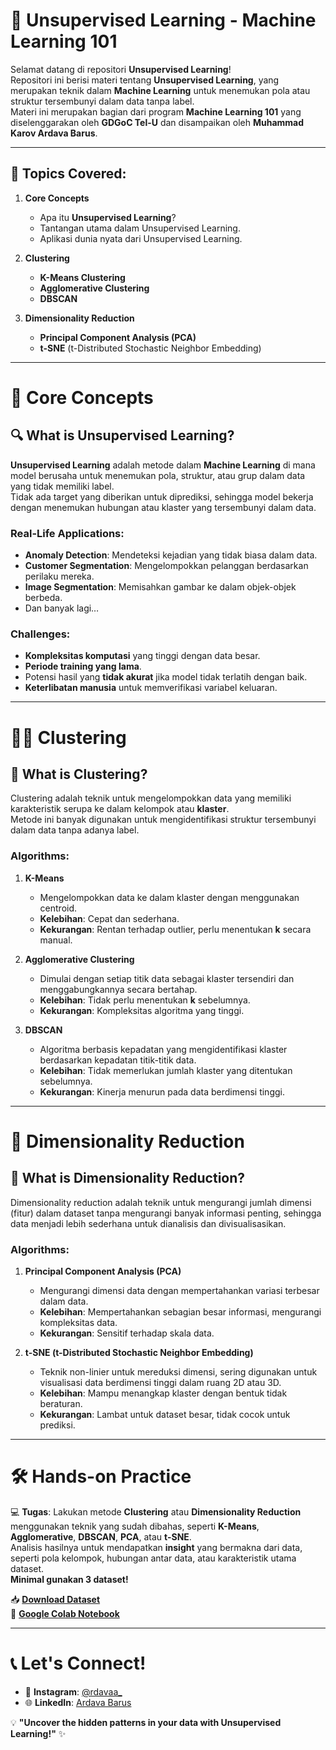 # 🧠 Unsupervised Learning - Machine Learning 101

Selamat datang di repositori **Unsupervised Learning**!  
Repositori ini berisi materi tentang **Unsupervised Learning**, yang merupakan teknik dalam **Machine Learning** untuk menemukan pola atau struktur tersembunyi dalam data tanpa label.  
Materi ini merupakan bagian dari program **Machine Learning 101** yang diselenggarakan oleh **GDGoC Tel-U** dan disampaikan oleh **Muhammad Karov Ardava Barus**.

---

## 📌 Topics Covered:
1. **Core Concepts**
   - Apa itu **Unsupervised Learning**?
   - Tantangan utama dalam Unsupervised Learning.
   - Aplikasi dunia nyata dari Unsupervised Learning.
   
2. **Clustering**  
   - **K-Means Clustering**
   - **Agglomerative Clustering**
   - **DBSCAN**  
   
3. **Dimensionality Reduction**  
   - **Principal Component Analysis (PCA)**
   - **t-SNE** (t-Distributed Stochastic Neighbor Embedding)

---

# 📖 Core Concepts

## 🔍 **What is Unsupervised Learning?**
**Unsupervised Learning** adalah metode dalam **Machine Learning** di mana model berusaha untuk menemukan pola, struktur, atau grup dalam data yang tidak memiliki label.  
Tidak ada target yang diberikan untuk diprediksi, sehingga model bekerja dengan menemukan hubungan atau klaster yang tersembunyi dalam data.

### **Real-Life Applications:**
- **Anomaly Detection**: Mendeteksi kejadian yang tidak biasa dalam data.  
- **Customer Segmentation**: Mengelompokkan pelanggan berdasarkan perilaku mereka.  
- **Image Segmentation**: Memisahkan gambar ke dalam objek-objek berbeda.  
- Dan banyak lagi…

### **Challenges:**
- **Kompleksitas komputasi** yang tinggi dengan data besar.  
- **Periode training yang lama**.  
- Potensi hasil yang **tidak akurat** jika model tidak terlatih dengan baik.  
- **Keterlibatan manusia** untuk memverifikasi variabel keluaran.

---

# 🧑‍💻 Clustering

## 🔑 **What is Clustering?**
Clustering adalah teknik untuk mengelompokkan data yang memiliki karakteristik serupa ke dalam kelompok atau **klaster**.  
Metode ini banyak digunakan untuk mengidentifikasi struktur tersembunyi dalam data tanpa adanya label.

### **Algorithms:**
1. **K-Means**  
   - Mengelompokkan data ke dalam klaster dengan menggunakan centroid.  
   - **Kelebihan**: Cepat dan sederhana.  
   - **Kekurangan**: Rentan terhadap outlier, perlu menentukan **k** secara manual.

2. **Agglomerative Clustering**  
   - Dimulai dengan setiap titik data sebagai klaster tersendiri dan menggabungkannya secara bertahap.  
   - **Kelebihan**: Tidak perlu menentukan **k** sebelumnya.  
   - **Kekurangan**: Kompleksitas algoritma yang tinggi.

3. **DBSCAN**  
   - Algoritma berbasis kepadatan yang mengidentifikasi klaster berdasarkan kepadatan titik-titik data.  
   - **Kelebihan**: Tidak memerlukan jumlah klaster yang ditentukan sebelumnya.  
   - **Kekurangan**: Kinerja menurun pada data berdimensi tinggi.

---

# 🔎 Dimensionality Reduction

## 🔑 **What is Dimensionality Reduction?**
Dimensionality reduction adalah teknik untuk mengurangi jumlah dimensi (fitur) dalam dataset tanpa mengurangi banyak informasi penting, sehingga data menjadi lebih sederhana untuk dianalisis dan divisualisasikan.

### **Algorithms:**
1. **Principal Component Analysis (PCA)**  
   - Mengurangi dimensi data dengan mempertahankan variasi terbesar dalam data.  
   - **Kelebihan**: Mempertahankan sebagian besar informasi, mengurangi kompleksitas data.  
   - **Kekurangan**: Sensitif terhadap skala data.

2. **t-SNE (t-Distributed Stochastic Neighbor Embedding)**  
   - Teknik non-linier untuk mereduksi dimensi, sering digunakan untuk visualisasi data berdimensi tinggi dalam ruang 2D atau 3D.  
   - **Kelebihan**: Mampu menangkap klaster dengan bentuk tidak beraturan.  
   - **Kekurangan**: Lambat untuk dataset besar, tidak cocok untuk prediksi.

---

# 🛠 Hands-on Practice

💻 **Tugas**: Lakukan metode **Clustering** atau **Dimensionality Reduction** menggunakan teknik yang sudah dibahas, seperti **K-Means**, **Agglomerative**, **DBSCAN**, **PCA**, atau **t-SNE**.  
Analisis hasilnya untuk mendapatkan **insight** yang bermakna dari data, seperti pola kelompok, hubungan antar data, atau karakteristik utama dataset.  
**Minimal gunakan 3 dataset!**

📥 **[Download Dataset](http://ristek.link/ML-penugasan-5)**  
🔗 **[Google Colab Notebook](http://ristek.link/marketing-data22)**  

---

# 📞 Let's Connect!

- 📸 **Instagram**: [@rdavaa_](https://www.instagram.com/rdavaa_/)
- 🌐 **LinkedIn**: [Ardava Barus](http://www.linkedin.com/in/ardava-barus)

💡 **"Uncover the hidden patterns in your data with Unsupervised Learning!"** ✨  

